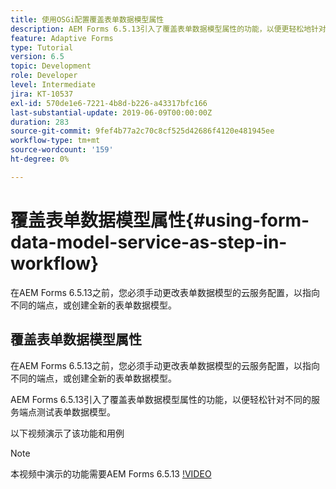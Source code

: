 ```yaml
---
title: 使用OSGi配置覆盖表单数据模型属性
description: AEM Forms 6.5.13引入了覆盖表单数据模型属性的功能，以便更轻松地针对不同端点测试一个表单数据模型。
feature: Adaptive Forms
type: Tutorial
version: 6.5
topic: Development
role: Developer
level: Intermediate
jira: KT-10537
exl-id: 570de1e6-7221-4b8d-b226-a43317bfc166
last-substantial-update: 2019-06-09T00:00:00Z
duration: 283
source-git-commit: 9fef4b77a2c70c8cf525d42686f4120e481945ee
workflow-type: tm+mt
source-wordcount: '159'
ht-degree: 0%

---
```


# 覆盖表单数据模型属性{#using-form-data-model-service-as-step-in-workflow}

在AEM Forms 6.5.13之前，您必须手动更改表单数据模型的云服务配置，以指向不同的端点，或创建全新的表单数据模型。

## 覆盖表单数据模型属性

在AEM Forms 6.5.13之前，您必须手动更改表单数据模型的云服务配置，以指向不同的端点，或创建全新的表单数据模型。

AEM Forms 6.5.13引入了覆盖表单数据模型属性的功能，以便轻松针对不同的服务端点测试表单数据模型。

以下视频演示了该功能和用例

>[!NOTE]
>本视频中演示的功能需要AEM Forms 6.5.13
>[!VIDEO](https://video.tv.adobe.com/v/343762?quality=12&learn=on)
